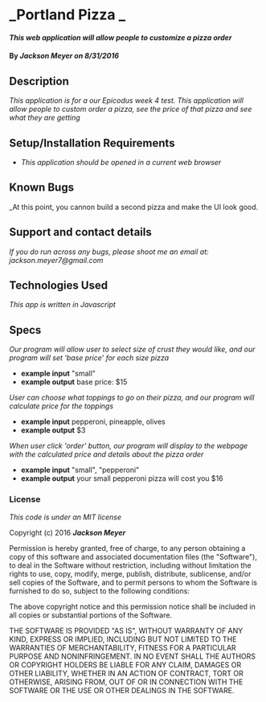 # _Portland Pizza _

#### _This web application will allow people to customize a pizza order_

#### By _**Jackson Meyer** on 8/31/2016_

## Description

_This application is for a our Epicodus week 4 test. This application will allow people to custom order a pizza, see the price of that pizza and see what they are getting_

## Setup/Installation Requirements

* _This application should be opened in a current web browser_

## Known Bugs

_At this point, you cannon build a second pizza and make the UI look good.

## Support and contact details

_If you do run across any bugs, please shoot me an email at:
jackson.meyer7@gmail.com_

## Technologies Used

_This app is written in Javascript_

## Specs

_Our program will allow user to select size of crust they would like, and our program will set 'base price' for each size pizza_
* **example input** "small"
* **example output** base price: $15

_User can choose what toppings to go on their pizza, and our program will calculate price for the toppings_
* **example input** pepperoni, pineapple, olives
* **example output** $3

_When user click 'order' button, our program will display to the webpage with the calculated price and details about the pizza order_
* **example input** "small", "pepperoni"
* **example output** your small pepperoni pizza will cost you $16

### License

*This code is under an MIT license*

Copyright (c) 2016 **_Jackson Meyer_**


Permission is hereby granted, free of charge, to any person obtaining a copy of this software and associated documentation files (the "Software"), to deal in the Software without restriction, including without limitation the rights to use, copy, modify, merge, publish, distribute, sublicense, and/or sell copies of the Software, and to permit persons to whom the Software is furnished to do so, subject to the following conditions:

The above copyright notice and this permission notice shall be included in all copies or substantial portions of the Software.

THE SOFTWARE IS PROVIDED "AS IS", WITHOUT WARRANTY OF ANY KIND, EXPRESS OR IMPLIED, INCLUDING BUT NOT LIMITED TO THE WARRANTIES OF MERCHANTABILITY, FITNESS FOR A PARTICULAR PURPOSE AND NONINFRINGEMENT. IN NO EVENT SHALL THE AUTHORS OR COPYRIGHT HOLDERS BE LIABLE FOR ANY CLAIM, DAMAGES OR OTHER LIABILITY, WHETHER IN AN ACTION OF CONTRACT, TORT OR OTHERWISE, ARISING FROM, OUT OF OR IN CONNECTION WITH THE SOFTWARE OR THE USE OR OTHER DEALINGS IN THE SOFTWARE.
